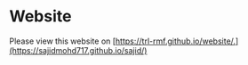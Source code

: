 # Website

Please view this website on [https://trl-rmf.github.io/website/.](https://sajidmohd717.github.io/sajid/)
